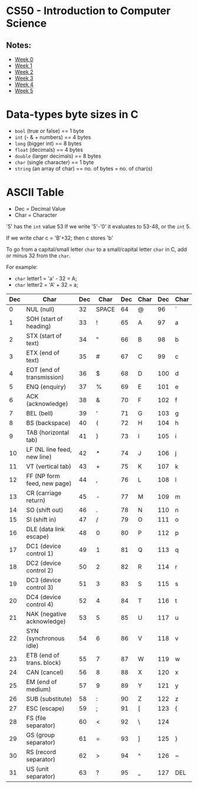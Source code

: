 # CS50 - Introduction to Computer Science
## Notes:
- [Week 0](https://cs50.harvard.edu/x/2023/notes/0/)
- [Week 1](https://cs50.harvard.edu/x/2023/notes/1/)
- [Week 2](https://cs50.harvard.edu/x/2023/notes/2/)
- [Week 3](https://cs50.harvard.edu/x/2023/notes/3/)
- [Week 4](https://cs50.harvard.edu/x/2023/notes/4/)
- [Week 5](https://cs50.harvard.edu/x/2023/notes/5/)

# Data-types byte sizes in C

- `bool` (true or false) == 1 byte
- `int` (- & + numbers) == 4 bytes
- `long` (bigger int) == 8 bytes
- `float` (decimals) == 4 bytes
- `double` (larger decimals) == 8 bytes
- `char` (single character) == 1 byte
- `string` (an array of char) == no. of bytes = no. of char(s)

# ASCII Table

- Dec = Decimal Value
- Char = Character

'5' has the `int` value 53
If we write '5'-'0' it evaluates to 53-48, or the `int` 5.

If we write char c = 'B'+32; then c stores 'b'

To go from a capital/small letter `char` to a small/capital letter `char` in C, add or minus 32 from the `char`.

For example:

- `char` letter1 = 'a' - 32 = A;
- `char` letter2 = 'A' + 32 = a;

| Dec | Char                        | Dec | Char  | Dec | Char | Dec | Char |
| --- | --------------------------- | --- | ----- | --- | ---- | --- | ---- |
| 0   | NUL (null)                  | 32  | SPACE | 64  | @    | 96  | `    |
| 1   | SOH (start of heading)      | 33  | !     | 65  | A    | 97  | a    |
| 2   | STX (start of text)         | 34  | "     | 66  | B    | 98  | b    |
| 3   | ETX (end of text)           | 35  | #     | 67  | C    | 99  | c    |
| 4   | EOT (end of transmission)   | 36  | $     | 68  | D    | 100 | d    |
| 5   | ENQ (enquiry)               | 37  | %     | 69  | E    | 101 | e    |
| 6   | ACK (acknowledge)           | 38  | &     | 70  | F    | 102 | f    |
| 7   | BEL (bell)                  | 39  | '     | 71  | G    | 103 | g    |
| 8   | BS (backspace)              | 40  | (     | 72  | H    | 104 | h    |
| 9   | TAB (horizontal tab)        | 41  | )     | 73  | I    | 105 | i    |
| 10  | LF (NL line feed, new line) | 42  | \*    | 74  | J    | 106 | j    |
| 11  | VT (vertical tab)           | 43  | +     | 75  | K    | 107 | k    |
| 12  | FF (NP form feed, new page) | 44  | ,     | 76  | L    | 108 | l    |
| 13  | CR (carriage return)        | 45  | -     | 77  | M    | 109 | m    |
| 14  | SO (shift out)              | 46  | .     | 78  | N    | 110 | n    |
| 15  | SI (shift in)               | 47  | /     | 79  | O    | 111 | o    |
| 16  | DLE (data link escape)      | 48  | 0     | 80  | P    | 112 | p    |
| 17  | DC1 (device control 1)      | 49  | 1     | 81  | Q    | 113 | q    |
| 18  | DC2 (device control 2)      | 50  | 2     | 82  | R    | 114 | r    |
| 19  | DC3 (device control 3)      | 51  | 3     | 83  | S    | 115 | s    |
| 20  | DC4 (device control 4)      | 52  | 4     | 84  | T    | 116 | t    |
| 21  | NAK (negative acknowledge)  | 53  | 5     | 85  | U    | 117 | u    |
| 22  | SYN (synchronous idle)      | 54  | 6     | 86  | V    | 118 | v    |
| 23  | ETB (end of trans. block)   | 55  | 7     | 87  | W    | 119 | w    |
| 24  | CAN (cancel)                | 56  | 8     | 88  | X    | 120 | x    |
| 25  | EM (end of medium)          | 57  | 9     | 89  | Y    | 121 | y    |
| 26  | SUB (substitute)            | 58  | :     | 90  | Z    | 122 | z    |
| 27  | ESC (escape)                | 59  | ;     | 91  | [    | 123 | {    |
| 28  | FS (file separator)         | 60  | <     | 92  | \    | 124 |      |
| 29  | GS (group separator)        | 61  | =     | 93  | ]    | 125 | }    |
| 30  | RS (record separator)       | 62  | >     | 94  | ^    | 126 | ~    |
| 31  | US (unit separator)         | 63  | ?     | 95  | \_   | 127 | DEL  |
